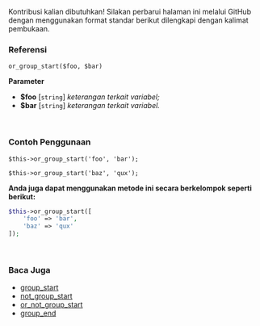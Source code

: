 Kontribusi kalian dibutuhkan!
Silakan perbarui halaman ini melalui GitHub dengan menggunakan format standar berikut dilengkapi dengan kalimat pembukaan.

### Referensi
`or_group_start($foo, $bar)`

**Parameter**
* **$foo** [`string`] *keterangan terkait variabel;*
* **$bar** [`string`] *keterangan terkait variabel.*

&nbsp;

### Contoh Penggunaan
`$this->or_group_start('foo', 'bar');`

`$this->or_group_start('baz', 'qux');`

**Anda juga dapat menggunakan metode ini secara berkelompok seperti berikut:**
```php
$this->or_group_start([
    'foo' => 'bar',
    'baz' => 'qux'
]);
```

&nbsp;

### Baca Juga
* [group_start](./group_start)
* [not_group_start](./not_group_start)
* [or_not_group_start](./or_not_group_start)
* [group_end](./group_end)
